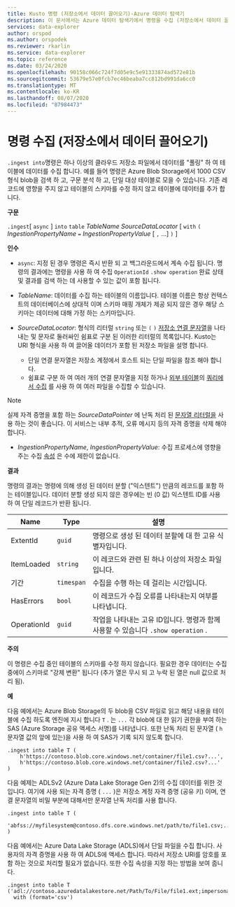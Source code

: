 ```yaml
---
title: Kusto 명령 (저장소에서 데이터 끌어오기)-Azure 데이터 탐색기
description: 이 문서에서는 Azure 데이터 탐색기에서 명령을 수집 (저장소에서 데이터 끌어오기) 하는 방법을 설명 합니다.
services: data-explorer
author: orspod
ms.author: orspodek
ms.reviewer: rkarlin
ms.service: data-explorer
ms.topic: reference
ms.date: 03/24/2020
ms.openlocfilehash: 90158c066c724f7d05e9c5e91333874ad572e81b
ms.sourcegitcommit: 53679e57e0fcb7ec46beaba7cc812bd991da6cc0
ms.translationtype: MT
ms.contentlocale: ko-KR
ms.lasthandoff: 08/07/2020
ms.locfileid: "87984473"
---
```

# <a name="the-ingest-into-command-pull-data-from-storage"></a>명령 수집 (저장소에서 데이터 끌어오기)

`.ingest into`명령은 하나 이상의 클라우드 저장소 파일에서 데이터를 "풀링" 하 여 테이블에 데이터를 수집 합니다.
예를 들어 명령은 Azure Blob Storage에서 1000 CSV 형식 blob을 검색 하 고, 구문 분석 하 고, 단일 대상 테이블로 모을 수 있습니다.
기존 레코드에 영향을 주지 않고 테이블의 스키마를 수정 하지 않고 테이블에 데이터를 추가 합니다.

**구문**

`.ingest`[ `async` ] `into` `table` *TableName* *SourceDataLocator* [ `with` `(` *IngestionPropertyName* `=` *IngestionPropertyValue* [ `,` ...] `)` ]

**인수**

* `async`: 지정 된 경우 명령은 즉시 반환 되 고 백그라운드에서 계속 수집 됩니다. 명령의 결과에는 명령을 사용 하 여 수집 `OperationId` `.show operation` 완료 상태 및 결과를 검색 하는 데 사용할 수 있는 값이 포함 됩니다.
  
* *TableName*: 데이터를 수집 하는 테이블의 이름입니다.
  테이블 이름은 항상 컨텍스트의 데이터베이스에 상대적 이며 스키마 매핑 개체가 제공 되지 않은 경우 해당 스키마는 데이터에 대해 가정 하는 스키마입니다.

* *SourceDataLocator*: 형식의 리터럴 `string` 또는 `(` `)` [저장소 연결 문자열](../../api/connection-strings/storage.md)을 나타내는 및 문자로 둘러싸인 쉼표로 구분 된 이러한 리터럴의 목록입니다. Kusto는 URI 형식을 사용 하 여 끌어올 데이터가 포함 된 저장소 파일을 설명 합니다. 
  * 단일 연결 문자열은 저장소 계정에서 호스트 되는 단일 파일을 참조 해야 합니다. 
  * 쉼표로 구분 하 여 여러 개의 연결 문자열을 지정 하거나 [외부 테이블](../../query/schema-entities/externaltables.md)의 [쿼리에서 수집](ingest-from-query.md) 를 사용 하 여 여러 파일을 수집할 수 있습니다.

> [!NOTE]
> 실제 자격 증명을 포함 하는 *SourceDataPointer* 에 난독 처리 된 [문자열 리터럴을](../../query/scalar-data-types/string.md#obfuscated-string-literals) 사용 하는 것이 좋습니다.
> 이 서비스는 내부 추적, 오류 메시지 등의 자격 증명을 삭제 해야 합니다.

* *IngestionPropertyName*, *IngestionPropertyValue*: 수집 프로세스에 영향을 주는 수집 [속성](../../../ingestion-properties.md) 은 수에 제한이 없습니다.

**결과**

명령의 결과는 명령에 의해 생성 된 데이터 분할 ("익스텐트") 만큼의 레코드를 포함 하는 테이블입니다.
데이터 분할 생성 되지 않은 경우에는 빈 (0 값) 익스텐트 ID를 사용 하 여 단일 레코드가 반환 됩니다.

|Name       |Type      |설명                                                                |
|-----------|----------|---------------------------------------------------------------------------|
|ExtentId   |`guid`    |명령으로 생성 된 데이터 분할에 대 한 고유 식별자입니다.|
|ItemLoaded |`string`  |이 레코드와 관련 된 하나 이상의 저장소 파일입니다.             |
|기간   |`timespan`|수집을 수행 하는 데 걸리는 시간입니다.                                     |
|HasErrors  |`bool`    |이 레코드가 수집 오류를 나타내는지 여부를 나타냅니다.                |
|OperationId|`guid`    |작업을 나타내는 고유 ID입니다. 명령과 함께 사용할 수 있습니다 `.show operation` .|

**주의**

이 명령은 수집 중인 테이블의 스키마를 수정 하지 않습니다.
필요한 경우 데이터는 수집 중에이 스키마로 "강제 변환" 됩니다 (추가 열은 무시 되 고 누락 된 열은 null 값으로 처리 됨).

**예**

다음 예에서는 Azure Blob Storage의 두 blob을 CSV 파일로 읽고 해당 내용을 테이블에 수집 하도록 엔진에 지시 합니다 `T` . 는 `...` 각 blob에 대 한 읽기 권한을 부여 하는 SAS (Azure Storage 공유 액세스 서명)를 나타냅니다. 또한 난독 처리 된 문자열 ( `h` 문자열 값의 앞에 있는)을 사용 하 여 SAS가 기록 되지 않도록 합니다.

```kusto
.ingest into table T (
    h'https://contoso.blob.core.windows.net/container/file1.csv?...',
    h'https://contoso.blob.core.windows.net/container/file2.csv?...'
)
```

다음 예제는 ADLSv2 (Azure Data Lake Storage Gen 2)의 수집 데이터를 위한 것입니다. 여기에 사용 되는 자격 증명 ( `...` )은 저장소 계정 자격 증명 (공유 키) 이며, 연결 문자열의 비밀 부분에 대해서만 문자열 난독 처리를 사용 합니다.

```kusto
.ingest into table T (
  'abfss://myfilesystem@contoso.dfs.core.windows.net/path/to/file1.csv;...'
)
```

다음 예에서는 Azure Data Lake Storage (ADLS)에서 단일 파일을 수집 합니다.
사용자의 자격 증명을 사용 하 여 ADLS에 액세스 합니다. 따라서 저장소 URI를 암호를 포함 하는 것으로 처리할 필요가 없습니다. 또한 수집 속성을 지정 하는 방법을 보여 줍니다.

```kusto
.ingest into table T ('adl://contoso.azuredatalakestore.net/Path/To/File/file1.ext;impersonate')
  with (format='csv')
```
